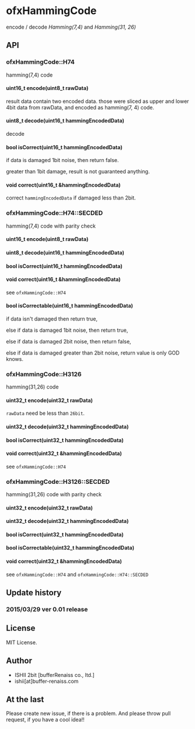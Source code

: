 # ofxHammingCode

encode / decode *Hamming(7,4)* and *Hamming(31, 26)*

## API

### ofxHammingCode::H74

hamming(7,4) code

#### uint16_t encode(uint8_t rawData)

result data contain two encoded data. those were sliced as upper and lower 4bit data from rawData, and encoded as hamming(7, 4) code.

#### uint8_t decode(uint16_t hammingEncodedData)

decode

#### bool isCorrect(uint16_t hammingEncodedData)

if data is damaged 1bit noise, then return false.

greater than 1bit damage, result is not guaranteed anything.

#### void correct(uint16_t &hammingEncodedData)

correct `hammingEncodedData` if damaged less than 2bit.

### ofxHammingCode::H74::SECDED

hamming(7,4) code with parity check

#### uint16_t encode(uint8_t rawData)
#### uint8_t decode(uint16_t hammingEncodedData)
#### bool isCorrect(uint16_t hammingEncodedData)
#### void correct(uint16_t &hammingEncodedData)

see `ofxHammingCode::H74`

#### bool isCorrectable(uint16_t hammingEncodedData)

if data isn't damaged then return true,

else if data is damaged 1bit noise, then return true,

else if data is damaged 2bit noise, then return false,

else if data is damaged greater than 2bit noise, return value is only GOD knows.

### ofxHammingCode::H3126

hamming(31,26) code

#### uint32_t encode(uint32_t rawData)

`rawData` need be less than `26bit`.

#### uint32_t decode(uint32_t hammingEncodedData)
#### bool isCorrect(uint32_t hammingEncodedData)
#### void correct(uint32_t &hammingEncodedData)

see `ofxHammingCode::H74`

### ofxHammingCode::H3126::SECDED

hamming(31,26) code with parity check

#### uint32_t encode(uint32_t rawData)
#### uint32_t decode(uint32_t hammingEncodedData)
#### bool isCorrect(uint32_t hammingEncodedData)
#### bool isCorrectable(uint32_t hammingEncodedData)
#### void correct(uint32_t &hammingEncodedData)

see `ofxHammingCode::H74` and `ofxHammingCode::H74::SECDED`

## Update history

### 2015/03/29 ver 0.01 release

## License

MIT License.

## Author

* ISHII 2bit [bufferRenaiss co., ltd.]
* ishii[at]buffer-renaiss.com

## At the last

Please create new issue, if there is a problem.
And please throw pull request, if you have a cool idea!!